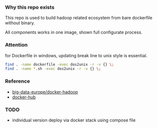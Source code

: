 ### Why this repo exists

This repo is used to build hadoop related ecosystem from bare dockerfile without binary.

All components works in one image, shown full configurate process.


### Attention

for Dockerfile in windows, updating break line to unix style is essential.

```bash
find . -name dockerfile -exec dos2unix -r -v {} \;
find . -name *.sh -exec dos2unix -r -v {} \;
```

### Reference

* [big-data-europe/docker-hadoop](https://github.com/big-data-europe/docker-hadoop)
* [docker-hub](https://hub.docker.com/search?q=bde2020&type=image)

### TODO

* individual version deploy via docker stack using compose file